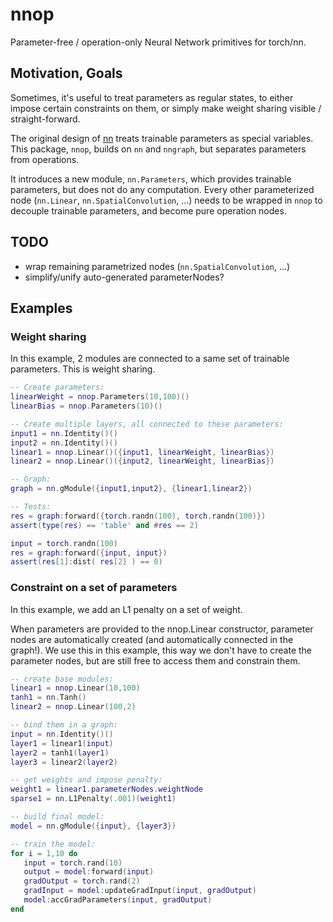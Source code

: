 # nnop

Parameter-free / operation-only Neural Network primitives
for torch/nn.

## Motivation, Goals

Sometimes, it's useful to treat parameters as regular states,
to either impose certain constraints on them, or simply
make weight sharing visible / straight-forward.

The original design of [nn](https://github.com/torch/nn) treats
trainable parameters as special variables. This package, `nnop`,
builds on `nn` and `nngraph`, but separates parameters from operations.

It introduces a new module, `nn.Parameters`, which provides trainable
parameters, but does not do any computation. Every other parameterized
node (`nn.Linear`, `nn.SpatialConvolution`, ...) needs to be wrapped in
`nnop` to decouple trainable parameters, and become pure operation nodes.

## TODO

* wrap remaining parametrized nodes (`nn.SpatialConvolution`, ...)
* simplify/unify auto-generated parameterNodes?

## Examples

### Weight sharing

In this example, 2 modules are connected to a same set of trainable
parameters. This is weight sharing.

```lua
-- Create parameters:
linearWeight = nnop.Parameters(10,100)()
linearBias = nnop.Parameters(10)()

-- Create multiple layers, all connected to these parameters:
input1 = nn.Identity()()
input2 = nn.Identity()()
linear1 = nnop.Linear()({input1, linearWeight, linearBias})
linear2 = nnop.Linear()({input2, linearWeight, linearBias})

-- Graph:
graph = nn.gModule({input1,input2}, {linear1,linear2})

-- Tests:
res = graph:forward({torch.randn(100), torch.randn(100)})
assert(type(res) == 'table' and #res == 2)

input = torch.randn(100)
res = graph:forward({input, input})
assert(res[1]:dist( res[2] ) == 0)
```

### Constraint on a set of parameters

In this example, we add an L1 penalty on a set of weight.

When parameters are provided to the nnop.Linear constructor,
parameter nodes are automatically created (and automatically
connected in the graph!). We use this in this example, this
way we don't have to create the parameter nodes, but are still
free to access them and constrain them.

```lua
-- create base modules:
linear1 = nnop.Linear(10,100)
tanh1 = nn.Tanh()
linear2 = nnop.Linear(100,2)

-- bind them in a graph:
input = nn.Identity()()
layer1 = linear1(input)
layer2 = tanh1(layer1)
layer3 = linear2(layer2)

-- get weights and impose penalty:
weight1 = linear1.parameterNodes.weightNode
sparse1 = nn.L1Penalty(.001)(weight1)

-- build final model:
model = nn.gModule({input}, {layer3})

-- train the model:
for i = 1,10 do
   input = torch.rand(10)
   output = model:forward(input)
   gradOutput = torch.rand(2)
   gradInput = model:updateGradInput(input, gradOutput)
   model:accGradParameters(input, gradOutput)
end
```
